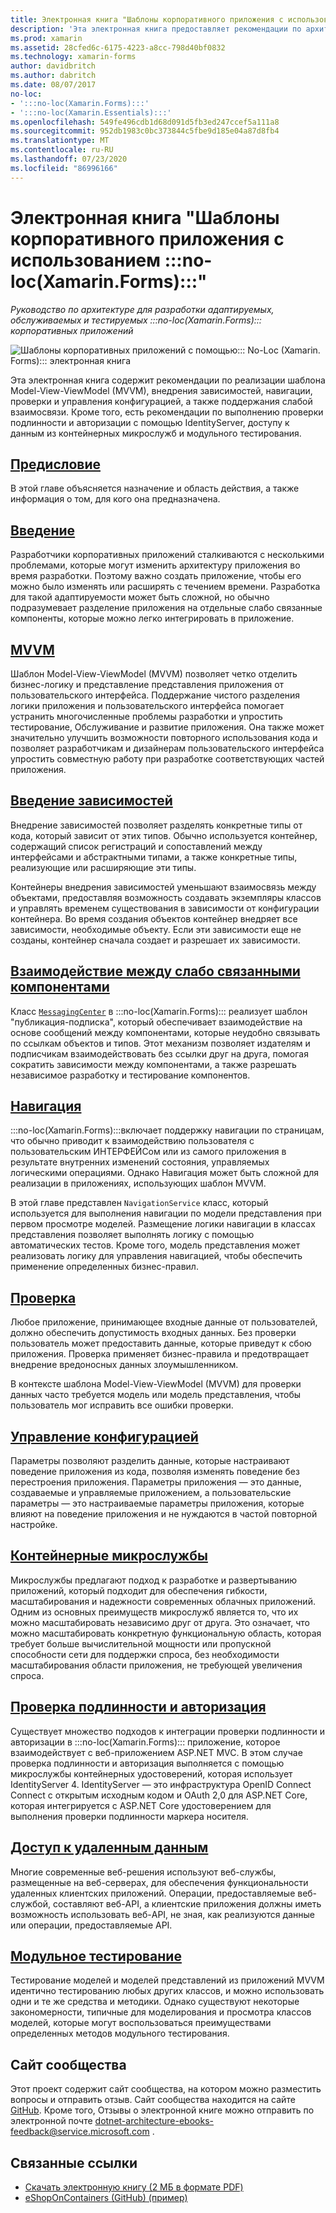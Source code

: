 ```yaml
---
title: Электронная книга "Шаблоны корпоративного приложения с использованием :::no-loc(Xamarin.Forms):::"
description: 'Эта электронная книга предоставляет рекомендации по архитектуре для разработки адаптируемых, обслуживаемых и тестируемых :::no-loc(Xamarin.Forms)::: корпоративных приложений.'
ms.prod: xamarin
ms.assetid: 28cfed6c-6175-4223-a8cc-798d40bf0832
ms.technology: xamarin-forms
author: davidbritch
ms.author: dabritch
ms.date: 08/07/2017
no-loc:
- ':::no-loc(Xamarin.Forms):::'
- ':::no-loc(Xamarin.Essentials):::'
ms.openlocfilehash: 549fe496cdb1d68d091d5fb3ed247ccef5a111a8
ms.sourcegitcommit: 952db1983c0bc373844c5fbe9d185e04a87d8fb4
ms.translationtype: MT
ms.contentlocale: ru-RU
ms.lasthandoff: 07/23/2020
ms.locfileid: "86996166"
---
```

# <a name="enterprise-application-patterns-using-no-locxamarinforms-ebook"></a>Электронная книга "Шаблоны корпоративного приложения с использованием :::no-loc(Xamarin.Forms):::"

_Руководство по архитектуре для разработки адаптируемых, обслуживаемых и тестируемых :::no-loc(Xamarin.Forms)::: корпоративных приложений_

![Шаблоны корпоративных приложений с помощью::: No-Loc (Xamarin. Forms)::: электронная книга](images/cover-sml.png)

Эта электронная книга содержит рекомендации по реализации шаблона Model-View-ViewModel (MVVM), внедрения зависимостей, навигации, проверки и управления конфигурацией, а также поддержания слабой взаимосвязи. Кроме того, есть рекомендации по выполнению проверки подлинности и авторизации с помощью IdentityServer, доступу к данным из контейнерных микрослужб и модульного тестирования.

## <a name="preface"></a>[Предисловие](preface.md)

В этой главе объясняется назначение и область действия, а также информация о том, для кого она предназначена.

## <a name="introduction"></a>[Введение](introduction.md)

Разработчики корпоративных приложений сталкиваются с несколькими проблемами, которые могут изменить архитектуру приложения во время разработки. Поэтому важно создать приложение, чтобы его можно было изменять или расширять с течением времени. Разработка для такой адаптируемости может быть сложной, но обычно подразумевает разделение приложения на отдельные слабо связанные компоненты, которые можно легко интегрировать в приложение.

## <a name="mvvm"></a>[MVVM](mvvm.md)

Шаблон Model-View-ViewModel (MVVM) позволяет четко отделить бизнес-логику и представление представления приложения от пользовательского интерфейса. Поддержание чистого разделения логики приложения и пользовательского интерфейса помогает устранить многочисленные проблемы разработки и упростить тестирование, Обслуживание и развитие приложения. Она также может значительно улучшить возможности повторного использования кода и позволяет разработчикам и дизайнерам пользовательского интерфейса упростить совместную работу при разработке соответствующих частей приложения.

## <a name="dependency-injection"></a>[Введение зависимостей](dependency-injection.md)

Внедрение зависимостей позволяет разделять конкретные типы от кода, который зависит от этих типов. Обычно используется контейнер, содержащий список регистраций и сопоставлений между интерфейсами и абстрактными типами, а также конкретные типы, реализующие или расширяющие эти типы.

Контейнеры внедрения зависимостей уменьшают взаимосвязь между объектами, предоставляя возможность создавать экземпляры классов и управлять временем существования в зависимости от конфигурации контейнера. Во время создания объектов контейнер внедряет все зависимости, необходимые объекту. Если эти зависимости еще не созданы, контейнер сначала создает и разрешает их зависимости.

## <a name="communicating-between-loosely-coupled-components"></a>[Взаимодействие между слабо связанными компонентами](communicating-between-loosely-coupled-components.md)

Класс [`MessagingCenter`](xref::::no-loc(Xamarin.Forms):::.MessagingCenter) в :::no-loc(Xamarin.Forms)::: реализует шаблон "публикация-подписка", который обеспечивает взаимодействие на основе сообщений между компонентами, которые неудобно связывать по ссылкам объектов и типов. Этот механизм позволяет издателям и подписчикам взаимодействовать без ссылки друг на друга, помогая сократить зависимости между компонентами, а также разрешать независимое разработку и тестирование компонентов.

## <a name="navigation"></a>[Навигация](navigation.md)

:::no-loc(Xamarin.Forms):::включает поддержку навигации по страницам, что обычно приводит к взаимодействию пользователя с пользовательским ИНТЕРФЕЙСом или из самого приложения в результате внутренних изменений состояния, управляемых логическими операциями. Однако Навигация может быть сложной для реализации в приложениях, использующих шаблон MVVM.

В этой главе представлен `NavigationService` класс, который используется для выполнения навигации по модели представления при первом просмотре моделей. Размещение логики навигации в классах представления позволяет выполнять логику с помощью автоматических тестов. Кроме того, модель представления может реализовать логику для управления навигацией, чтобы обеспечить применение определенных бизнес-правил.

## <a name="validation"></a>[Проверка](validation.md)

Любое приложение, принимающее входные данные от пользователей, должно обеспечить допустимость входных данных. Без проверки пользователь может предоставить данные, которые приведут к сбою приложения. Проверка применяет бизнес-правила и предотвращает внедрение вредоносных данных злоумышленником.

В контексте шаблона Model-View-ViewModel (MVVM) для проверки данных часто требуется модель или модель представления, чтобы пользователь мог исправить все ошибки проверки.

## <a name="configuration-management"></a>[Управление конфигурацией](configuration-management.md)

Параметры позволяют разделить данные, которые настраивают поведение приложения из кода, позволяя изменять поведение без перестроения приложения. Параметры приложения — это данные, создаваемые и управляемые приложением, а пользовательские параметры — это настраиваемые параметры приложения, которые влияют на поведение приложения и не нуждаются в частой повторной настройке.

## <a name="containerized-microservices"></a>[Контейнерные микрослужбы](containerized-microservices.md)

Микрослужбы предлагают подход к разработке и развертыванию приложений, который подходит для обеспечения гибкости, масштабирования и надежности современных облачных приложений. Одним из основных преимуществ микрослужб является то, что их можно масштабировать независимо друг от друга. Это означает, что можно масштабировать конкретную функциональную область, которая требует больше вычислительной мощности или пропускной способности сети для поддержки спроса, без необходимости масштабирования области приложения, не требующей увеличения спроса.

## <a name="authentication-and-authorization"></a>[Проверка подлинности и авторизация](authentication-and-authorization.md)

Существует множество подходов к интеграции проверки подлинности и авторизации в :::no-loc(Xamarin.Forms)::: приложение, которое взаимодействует с веб-приложением ASP.NET MVC. В этом случае проверка подлинности и авторизация выполняется с помощью микрослужбы контейнерных удостоверений, которая использует IdentityServer 4. IdentityServer — это инфраструктура OpenID Connect Connect с открытым исходным кодом и OAuth 2,0 для ASP.NET Core, которая интегрируется с ASP.NET Core удостоверением для выполнения проверки подлинности маркера носителя.

## <a name="accessing-remote-data"></a>[Доступ к удаленным данным](accessing-remote-data.md)

Многие современные веб-решения используют веб-службы, размещенные на веб-серверах, для обеспечения функциональности удаленных клиентских приложений. Операции, предоставляемые веб-службой, составляют веб-API, а клиентские приложения должны иметь возможность использовать веб-API, не зная, как реализуются данные или операции, предоставляемые API.

## <a name="unit-testing"></a>[Модульное тестирование](unit-testing.md)

Тестирование моделей и моделей представлений из приложений MVVM идентично тестированию любых других классов, и можно использовать одни и те же средства и методики. Однако существуют некоторые закономерности, типичные для моделирования и просмотра классов моделей, которые могут воспользоваться преимуществами определенных методов модульного тестирования.

## <a name="community-site"></a>Сайт сообщества

Этот проект содержит сайт сообщества, на котором можно разместить вопросы и отправить отзыв. Сайт сообщества находится на сайте [GitHub](https://github.com/dotnet-architecture/eShopOnContainers). Кроме того, Отзывы о электронной книге можно отправить по электронной почте [dotnet-architecture-ebooks-feedback@service.microsoft.com](mailto:dotnet-architecture-ebooks-feedback@service.microsoft.com) .

## <a name="related-links"></a>Связанные ссылки

- [Скачать электронную книгу (2 МБ в формате PDF)](https://aka.ms/xamarinpatternsebook)
- [eShopOnContainers (GitHub) (пример)](https://github.com/dotnet-architecture/eShopOnContainers)
